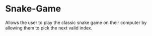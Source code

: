# Snake-Game

Allows the user to play the classic snake game on their computer by allowing them to pick the next valid index.
